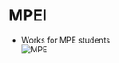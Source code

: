 # MPEI
- Works for MPE students  
  ![MPE](https://mpei.ru/Style%20Library/Portal/NewTempPhoto/logo.png)
